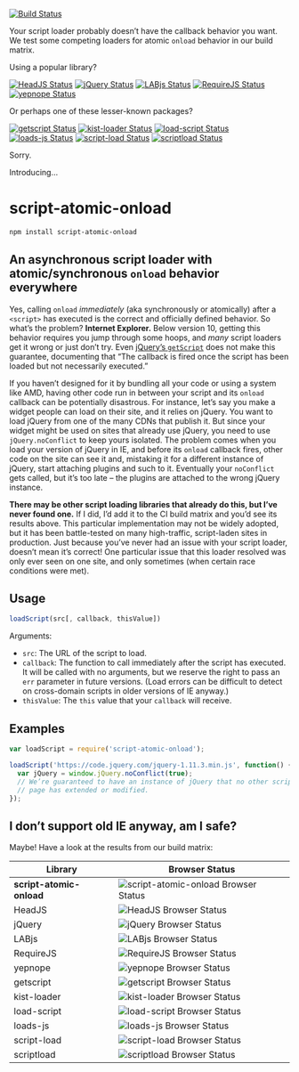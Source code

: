 [![Build Status][trav_img]][trav_site]

Your script loader probably doesn’t have the callback behavior you want.
We test some competing loaders for atomic `onload` behavior in our build matrix.

Using a popular library?

[![HeadJS Status][headjs_img]][trav_site]
[![jQuery Status][jquery_img]][trav_site]
[![LABjs Status][labjs_img]][trav_site]
[![RequireJS Status][requirejs_img]][trav_site]
[![yepnope Status][yepnope_img]][trav_site]

Or perhaps one of these lesser-known packages?

[![getscript Status][getscript_img]][trav_site]
[![kist-loader Status][kist-loader_img]][trav_site]
[![load-script Status][load-script_img]][trav_site]
[![loads-js Status][loads-js_img]][trav_site]
[![script-load Status][script-load_img]][trav_site]
[![scriptload Status][scriptload_img]][trav_site]

Sorry.

Introducing…

# script-atomic-onload

```bash
npm install script-atomic-onload
```

## An asynchronous script loader with atomic/synchronous `onload` behavior everywhere

Yes, calling `onload` *immediately* (aka synchronously or atomically) after a
`<script>` has executed is the correct and officially defined behavior. So
what’s the problem? **Internet Explorer.** Below version 10, getting this
behavior requires you jump through some hoops, and *many* script loaders get it
wrong or just don’t try. Even [jQuery’s `getScript`](https://api.jquery.com/jquery.getscript/)
does not make this guarantee, documenting that “The callback is fired once the
script has been loaded but not necessarily executed.”

If you haven’t designed for it by bundling all your code or using a system
like AMD, having other code run in between your script and its `onload`
callback can be potentially disastrous. For instance, let’s say you make a
widget people can load on their site, and it relies on jQuery. You want to load
jQuery from one of the many CDNs that publish it. But since your widget might
be used on sites that already use jQuery, you need to use `jQuery.noConflict` to
keep yours isolated. The problem comes when you load your version of jQuery in
IE, and before its `onload` callback fires, other code on the site can see it
and, mistaking it for a different instance of jQuery, start attaching plugins
and such to it. Eventually your `noConflict` gets called, but it’s too late –
the plugins are attached to the wrong jQuery instance.

**There may be other script loading libraries that already do this, but I’ve
never found one.** If I did, I’d add it to the CI build matrix and you’d see
its results above. This particular implementation may not be widely adopted,
but it has been battle-tested on many high-traffic, script-laden sites in
production. Just because you’ve never had an issue with your script loader,
doesn’t mean it’s correct! One particular issue that this loader resolved was
only ever seen on one site, and only sometimes (when certain race conditions
were met).

## Usage

```javascript
loadScript(src[, callback, thisValue])
```

Arguments:

* `src`: The URL of the script to load.
* `callback`: The function to call immediately after the script has executed. It
  will be called with no arguments, but we reserve the right to pass an `err`
  parameter in future versions. (Load errors can be difficult to detect on
  cross-domain scripts in older versions of IE anyway.)
* `thisValue`: The `this` value that your `callback` will receive.

## Examples

```javascript
var loadScript = require('script-atomic-onload');

loadScript('https://code.jquery.com/jquery-1.11.3.min.js', function() {
  var jQuery = window.jQuery.noConflict(true);
  // We’re guaranteed to have an instance of jQuery that no other script on the
  // page has extended or modified.
});
```

## I don’t support old IE anyway, am I safe?

Maybe! Have a look at the results from our build matrix:

Library                  | Browser Status
------------------------ | --------------
**script-atomic-onload** | ![script-atomic-onload Browser Status][script-atomic-onload_browsers_img]
HeadJS                   | ![HeadJS Browser Status][headjs_browsers_img]
jQuery                   | ![jQuery Browser Status][jquery_browsers_img]
LABjs                    | ![LABjs Browser Status][labjs_browsers_img]
RequireJS                | ![RequireJS Browser Status][requirejs_browsers_img]
yepnope                  | ![yepnope Browser Status][yepnope_browsers_img]
getscript                | ![getscript Browser Status][getscript_browsers_img]
kist-loader              | ![kist-loader Browser Status][kist-loader_browsers_img]
load-script              | ![load-script Browser Status][load-script_browsers_img]
loads-js                 | ![loads-js Browser Status][loads-js_browsers_img]
script-load              | ![script-load Browser Status][script-load_browsers_img]
scriptload               | ![scriptload Browser Status][scriptload_browsers_img]

[trav_img]: https://img.shields.io/travis/exogen/script-atomic-onload/master.svg
[getscript_img]: http://travis-matrix.herokuapp.com/exogen/script-atomic-onload?branch=master&env=TEST_LOADER=getscript&label=getscript
[headjs_img]: http://travis-matrix.herokuapp.com/exogen/script-atomic-onload?branch=master&env=TEST_LOADER=headjs&label=HeadJS
[jquery_img]: http://travis-matrix.herokuapp.com/exogen/script-atomic-onload?branch=master&env=TEST_LOADER=jquery&label=jQuery
[kist-loader_img]: http://travis-matrix.herokuapp.com/exogen/script-atomic-onload?branch=master&env=TEST_LOADER=kist-loader&label=kist-loader
[labjs_img]: http://travis-matrix.herokuapp.com/exogen/script-atomic-onload?branch=master&env=TEST_LOADER=labjs&label=LABjs
[load-script_img]: http://travis-matrix.herokuapp.com/exogen/script-atomic-onload?branch=master&env=TEST_LOADER=load-script&label=load-script
[loads-js_img]: http://travis-matrix.herokuapp.com/exogen/script-atomic-onload?branch=master&env=TEST_LOADER=loads-js&label=loads-js
[requirejs_img]: http://travis-matrix.herokuapp.com/exogen/script-atomic-onload?branch=master&env=TEST_LOADER=requirejs&label=RequireJS
[scriptload_img]: http://travis-matrix.herokuapp.com/exogen/script-atomic-onload?branch=master&env=TEST_LOADER=scriptload&label=scriptload
[script-load_img]: http://travis-matrix.herokuapp.com/exogen/script-atomic-onload?branch=master&env=TEST_LOADER=script-load&label=script-load
[yepnope_img]: http://travis-matrix.herokuapp.com/exogen/script-atomic-onload?branch=master&env=TEST_LOADER=yepnope&label=yepnope
[trav_site]: https://travis-ci.org/exogen/script-atomic-onload

[script-atomic-onload_browsers_img]: http://travis-matrix.herokuapp.com/exogen/script-atomic-onload/sauce?name=script-atomic-onload
[headjs_browsers_img]: http://travis-matrix.herokuapp.com/exogen/script-atomic-onload/sauce?name=headjs
[jquery_browsers_img]: http://travis-matrix.herokuapp.com/exogen/script-atomic-onload/sauce?name=jquery
[labjs_browsers_img]: http://travis-matrix.herokuapp.com/exogen/script-atomic-onload/sauce?name=labjs
[requirejs_browsers_img]: http://travis-matrix.herokuapp.com/exogen/script-atomic-onload/sauce?name=requirejs
[yepnope_browsers_img]: http://travis-matrix.herokuapp.com/exogen/script-atomic-onload/sauce?name=yepnope
[getscript_browsers_img]: http://travis-matrix.herokuapp.com/exogen/script-atomic-onload/sauce?name=getscript
[kist-loader_browsers_img]: http://travis-matrix.herokuapp.com/exogen/script-atomic-onload/sauce?name=kist-loader
[load-script_browsers_img]: http://travis-matrix.herokuapp.com/exogen/script-atomic-onload/sauce?name=load-script
[loads-js_browsers_img]: http://travis-matrix.herokuapp.com/exogen/script-atomic-onload/sauce?name=loads-js
[script-load_browsers_img]: http://travis-matrix.herokuapp.com/exogen/script-atomic-onload/sauce?name=script-load
[scriptload_browsers_img]: http://travis-matrix.herokuapp.com/exogen/script-atomic-onload/sauce?name=scriptload
